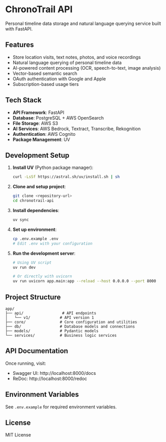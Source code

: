 # ChronoTrail API

Personal timeline data storage and natural language querying service built with FastAPI.

## Features

- Store location visits, text notes, photos, and voice recordings
- Natural language querying of personal timeline data
- AI-powered content processing (OCR, speech-to-text, image analysis)
- Vector-based semantic search
- OAuth authentication with Google and Apple
- Subscription-based usage tiers

## Tech Stack

- **API Framework**: FastAPI
- **Database**: PostgreSQL + AWS OpenSearch
- **File Storage**: AWS S3
- **AI Services**: AWS Bedrock, Textract, Transcribe, Rekognition
- **Authentication**: AWS Cognito
- **Package Management**: UV

## Development Setup

1. **Install UV** (Python package manager):
   ```bash
   curl -LsSf https://astral.sh/uv/install.sh | sh
   ```

2. **Clone and setup project**:
   ```bash
   git clone <repository-url>
   cd chronotrail-api
   ```

3. **Install dependencies**:
   ```bash
   uv sync
   ```

4. **Set up environment**:
   ```bash
   cp .env.example .env
   # Edit .env with your configuration
   ```

5. **Run the development server**:
   ```bash
   # Using UV script
   uv run dev
   
   # Or directly with uvicorn
   uv run uvicorn app.main:app --reload --host 0.0.0.0 --port 8000
   ```

## Project Structure

```
app/
├── api/                 # API endpoints
│   └── v1/             # API version 1
├── core/               # Core configuration and utilities
├── db/                 # Database models and connections
├── models/             # Pydantic models
└── services/           # Business logic services
```

## API Documentation

Once running, visit:
- Swagger UI: http://localhost:8000/docs
- ReDoc: http://localhost:8000/redoc

## Environment Variables

See `.env.example` for required environment variables.

## License

MIT License